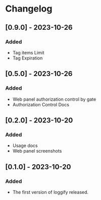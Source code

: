 # Changelog

## [0.9.0] - 2023-10-26
### Added
- Tag items Limit
- Tag Expiration

## [0.5.0] - 2023-10-26
### Added
- Web panel authorization control by gate
- Authorization Control Docs

## [0.2.0] - 2023-10-20
### Added
- Usage docs
- Web panel screenshots

## [0.1.0] - 2023-10-20
### Added

- The first version of loggify released.
